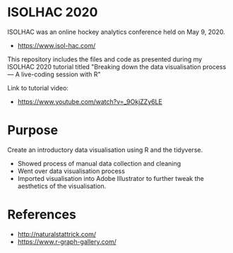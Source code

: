 # ISOLHAC 2020

ISOLHAC was an online hockey analytics conference held on May 9, 2020.
* https://www.isol-hac.com/

This repository includes the files and code as presented during my ISOLHAC 2020 tutorial titled "Breaking down the data visualisation process — A live-coding session with R"

Link to tutorial video:
* https://www.youtube.com/watch?v=_9OkjZZy6LE

# Purpose

Create an introductory data visualisation using R and the tidyverse.

* Showed process of manual data collection and cleaning
* Went over data visualisation process
* Imported visualisation into Adobe Illustrator to further tweak the aesthetics of the visualisation.

# References
* http://naturalstattrick.com/
* https://www.r-graph-gallery.com/
